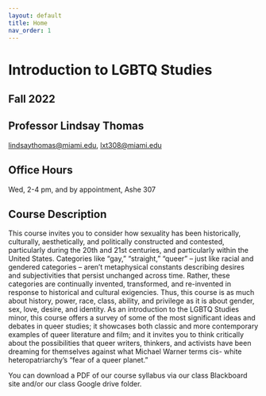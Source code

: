 ```yaml
---
layout: default
title: Home
nav_order: 1
---
```

# Introduction to LGBTQ Studies
## Fall 2022
## Professor Lindsay Thomas
<lindsaythomas@miami.edu>, <lxt308@miami.edu>

## Office Hours
Wed, 2-4 pm, and by appointment, Ashe 307

## Course Description
This course invites you to consider how sexuality has been historically, culturally, aesthetically, and politically constructed and contested, particularly during the 20th and 21st centuries, and particularly within the United States. Categories like “gay,” “straight,” “queer” – just like racial and gendered categories – aren’t metaphysical constants describing desires and subjectivities that persist unchanged across time. Rather, these categories are continually invented, transformed, and re-invented in response to historical and cultural exigencies. Thus, this course is as much about history, power, race, class, ability, and privilege as it is about gender, sex, love, desire, and identity. As an introduction to the LGBTQ Studies minor, this course offers a survey of some of the most significant ideas and debates in queer studies; it showcases both classic and more contemporary examples of queer literature and film; and it invites you to think critically about the possibilities that queer writers, thinkers, and activists have been dreaming for themselves against what Michael Warner terms cis- white heteropatriarchy’s “fear of a queer planet.”

You can download a PDF of our course syllabus via our class Blackboard site and/or our class Google drive folder.
